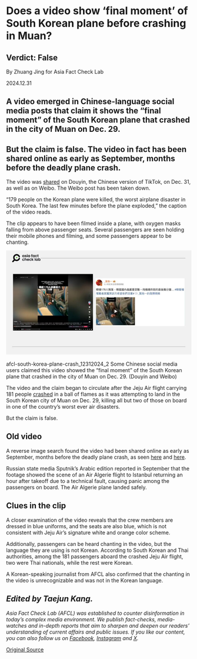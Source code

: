 # Does a video show ‘final moment’ of South Korean plane before crashing in Muan?

## Verdict: False

By Zhuang Jing for Asia Fact Check Lab

2024.12.31

## A video emerged in Chinese-language social media posts that claim it shows the “final moment” of the South Korean plane that crashed in the city of Muan on Dec. 29.

## But the claim is false. The video in fact has been shared online as early as September, months before the deadly plane crash.

The video was [shared](https://www.douyin.com/video/7454417779161091388) on Douyin, the Chinese version of TikTok, on Dec. 31, as well as on Weibo. The Weibo post has been taken down.

“179 people on the Korean plane were killed, the worst airplane disaster in South Korea. The last few minutes before the plane exploded,” the caption of the video reads.

The clip appears to have been filmed inside a plane, with oxygen masks falling from above passenger seats. Several passengers are seen holding their mobile phones and filming, and some passengers appear to be chanting.

![Some Chinese social media users claimed this video showed  the “final moment” of the South Korean plane that crashed in the city of Muan on Dec. 29.](images/GJOPY3MTTJF4NM52G4HA454JAM.png)

afcl-south-korea-plane-crash\_12312024\_2 Some Chinese social media users claimed this video showed the “final moment” of the South Korean plane that crashed in the city of Muan on Dec. 29. (Douyin and Weibo)

The video and the claim began to circulate after the Jeju Air flight carrying 181 people [crashed](https://www.rfa.org/english/asia/2024/12/29/south-korea-plane-crash-muan/) in a ball of flames as it was attempting to land in the South Korean city of Muan on Dec. 29, killing all but two of those on board in one of the country’s worst ever air disasters.

But the claim is false.

## Old video

A reverse image search found the video had been shared online as early as September, months before the deadly plane crash, as seen [here](https://www.instagram.com/star.news.algeria.official/p/DARHId-uEKG/?img_index=2) and [here](https://x.com/sputnik_ar/status/1838896621796331740).

Russian state media Sputnik’s Arabic edition reported in September that the footage showed the scene of an Air Algerie flight to Istanbul returning an hour after takeoff due to a technical fault, causing panic among the passengers on board. The Air Algerie plane landed safely.

## Clues in the clip

A closer examination of the video reveals that the crew members are dressed in blue uniforms, and the seats are also blue, which is not consistent with Jeju Air’s signature white and orange color scheme.

Additionally, passengers can be heard chanting in the video, but the language they are using is not Korean. According to South Korean and Thai authorities, among the 181 passengers aboard the crashed Jeju Air flight, two were Thai nationals, while the rest were Korean.

A Korean-speaking journalist from AFCL also confirmed that the chanting in the video is unrecognizable and was not in the Korean language.

## *Edited by Taejun Kang.*

*Asia Fact Check Lab (AFCL) was established to counter disinformation in today’s complex media environment. We publish fact-checks, media-watches and in-depth reports that aim to sharpen and deepen our readers’ understanding of current affairs and public issues. If you like our content, you can also follow us on* [*Facebook*](https://www.facebook.com/asiafactchecklabcn)*,* [*Instagram*](https://www.instagram.com/asiafactchecklab/) *and* [*X*](https://twitter.com/AFCL_eng)*.*



[Original Source](https://www.rfa.org/english/factcheck/2024/12/31/afcl-south-korea-plane-crash/)